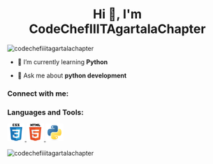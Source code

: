 <h1 align="center">Hi 👋, I'm CodeChefIIITAgartalaChapter</h1>
<p align="left"> <img src="https://komarev.com/ghpvc/?username=codechefiiitagartalachapter&label=Profile%20views&color=0e75b6&style=flat" alt="codechefiiitagartalachapter" /> </p>

- 🌱 I’m currently learning **Python**

- 💬 Ask me about **python development**

<h3 align="left">Connect with me:</h3>
<p align="left">
</p>

<h3 align="left">Languages and Tools:</h3>
<p align="left"> <a href="https://www.w3schools.com/css/" target="_blank" rel="noreferrer"> <img src="https://raw.githubusercontent.com/devicons/devicon/master/icons/css3/css3-original-wordmark.svg" alt="css3" width="40" height="40"/> </a> <a href="https://www.w3.org/html/" target="_blank" rel="noreferrer"> <img src="https://raw.githubusercontent.com/devicons/devicon/master/icons/html5/html5-original-wordmark.svg" alt="html5" width="40" height="40"/> </a> <a href="https://www.python.org" target="_blank" rel="noreferrer"> <img src="https://raw.githubusercontent.com/devicons/devicon/master/icons/python/python-original.svg" alt="python" width="40" height="40"/> </a> </p>

<p><img align="center" src="https://github-readme-stats.vercel.app/api/top-langs?username=codechefiiitagartalachapter&show_icons=true&locale=en&layout=compact" alt="codechefiiitagartalachapter"></p>

